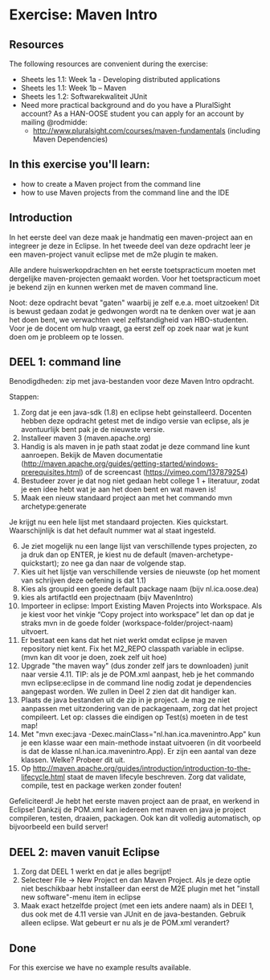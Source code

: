 Exercise: Maven Intro
=====================
Resources
-------------
The following resources are convenient during the exercise:

* Sheets les 1.1: Week 1a - Developing distributed applications
* Sheets les 1.1: Week 1b – Maven
* Sheets les 1.2: Softwarekwaliteit JUnit
* Need more practical background and do you have a PluralSight account? As a HAN-OOSE student you can apply for an account by mailing @rodmidde:
	* http://www.pluralsight.com/courses/maven-fundamentals (including Maven Dependencies)

In this exercise you'll learn:
------------------------------
* how to create a Maven project from the command line
* how to use Maven projects from the command line and the IDE

Introduction
------------
In het eerste deel van deze maak je handmatig een maven-project aan en integreer je deze in Eclipse. In het tweede deel van deze opdracht leer je een maven-project vanuit eclipse met de m2e plugin te maken.

Alle andere huiswerkopdrachten en het eerste toetspracticum moeten met dergelijke maven-projecten gemaakt worden. Voor het toetspracticum moet je bekend zijn en kunnen werken met de maven command line.

Noot: deze opdracht bevat "gaten" waarbij je zelf e.e.a. moet uitzoeken! Dit is bewust gedaan zodat je gedwongen wordt na te denken over wat je aan het doen bent, we verwachten veel zelfstandigheid van HBO-studenten. Voor je de docent om hulp vraagt, ga eerst zelf op zoek naar wat je kunt doen om je probleem op te lossen.

DEEL 1: command line
--------------------
Benodigdheden: zip met java-bestanden voor deze Maven Intro opdracht.

Stappen:
1. Zorg dat je een java-sdk (1.8) en eclipse hebt geinstalleerd. Docenten hebben deze opdracht getest met de indigo versie van eclipse, als je avontuurlijk bent pak je de nieuwste versie.
2. Installeer maven 3 (maven.apache.org)
3. Handig is als maven in je path staat zodat je deze command line kunt aanroepen. Bekijk de Maven documentatie (http://maven.apache.org/guides/getting-started/windows-prerequisites.html) of de screencast (https://vimeo.com/137879254)
4. Bestudeer zover je dat nog niet gedaan hebt college 1 + literatuur, zodat je een idee hebt wat je aan het doen bent en wat maven is!
5. Maak een nieuw standaard project aan met het commando mvn archetype:generate

  Je krijgt nu een hele lijst met standaard projecten. Kies quickstart. Waarschijnlijk is dat het default nummer wat al staat ingesteld.

6. Je ziet mogelijk nu een lange lijst van verschillende types projecten, zo ja druk dan op ENTER, je kiest nu de default (maven-archetype-quickstart); zo nee ga dan naar de volgende stap. 
7. Kies uit het lijstje van verschillende versies de nieuwste (op het moment van schrijven deze oefening is dat 1.1)
8. Kies als groupid een goede default package naam (bijv nl.ica.oose.dea)
9. kies als artifactId een projectnaam (bijv MavenIntro)
10. Importeer in eclipse: Import Existing Maven Projects into Workspace. Als je kiest voor het vinkje “Copy project into workspace” let dan op dat je straks mvn in de goede folder (workspace-folder/project-naam) uitvoert.
11. Er bestaat een kans dat het niet werkt omdat eclipse je maven repository niet kent. Fix het M2_REPO classpath variable in eclipse. (mvn kan dit voor je doen, zoek zelf uit hoe)
12. Upgrade "the maven way" (dus zonder zelf jars te downloaden) junit naar versie 4.11. TIP: als je de POM.xml aanpast, heb je het commando mvn eclipse:eclipse in de command line nodig zodat je dependencies aangepast worden. We zullen in Deel 2 zien dat dit handiger kan.
13. Plaats de java bestanden uit de zip in je project. Je mag ze niet aanpassen met uitzondering van de packagenaam, zorg dat het project compileert. Let op: classes die eindigen op Test(s) moeten in de test map!
14. Met "mvn exec:java -Dexec.mainClass="nl.han.ica.mavenintro.App" kun je een klasse waar een main-methode instaat uitvoeren (in dit voorbeeld is dat de klasse nl.han.ica.mavenintro.App). Er zijn een aantal van deze klassen. Welke? Probeer dit uit.
15. Op http://maven.apache.org/guides/introduction/introduction-to-the-lifecycle.html staat de maven lifecyle beschreven. Zorg dat validate, compile, test en package werken zonder fouten!

Gefeliciteerd! Je hebt het eerste maven project aan de praat, en werkend in Eclipse! Dankzij de POM.xml kan iedereen met maven en java je project compileren, testen, draaien, packagen. Ook kan dit volledig automatisch, op bijvoorbeeld een build server!

DEEL 2: maven vanuit Eclipse
----------------------------
1. Zorg dat DEEL 1 werkt en dat je alles begrijpt!
2. Selecteer File -> New Project en dan Maven Project. Als je deze optie niet beschikbaar hebt installeer dan eerst de M2E plugin met het "install new software"-menu item in eclipse
3. Maak exact hetzelfde project (met een iets andere naam) als in DEEl 1, dus ook met de 4.11 versie van JUnit en de java-bestanden. Gebruik alleen eclipse. Wat gebeurt er nu als je de POM.xml verandert?

Done
----
For this exercise we have no example results available.
